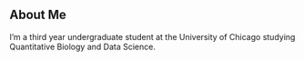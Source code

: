## About Me
I’m a third year undergraduate student at the University of Chicago studying Quantitative Biology and Data Science.